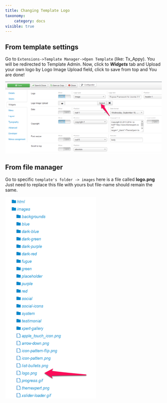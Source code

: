 ```yaml
---
title: Changing Template Logo
taxonomy:
    category: docs
visible: true
---
```


## From template settings
Go to ```Extensions->Template Manager->Open Template``` (like: Tx_Appy). You will be redirected to Template Admin. Now, click to *__Widgets__* tab and Upload your own logo by Logo Image Upload field, click to save from top and You are done!

![Logo Settings](change-logo1.png)

## From file manager

Go to specific ```template's folder -> images``` here is a file called __logo.png__ Just need to replace this file with yours but file-name should remain the same.

![Changing Logo](change-logo2.png)  